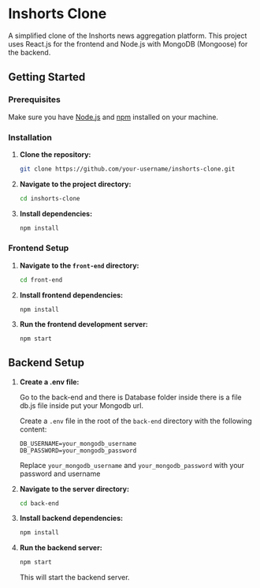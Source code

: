 # Inshorts Clone

A simplified clone of the Inshorts news aggregation platform. This project uses React.js for the frontend and Node.js with MongoDB (Mongoose) for the backend.

## Getting Started

### Prerequisites

Make sure you have [Node.js](https://nodejs.org/) and [npm](https://www.npmjs.com/) installed on your machine.

### Installation

1. **Clone the repository:**

   ```bash
   git clone https://github.com/your-username/inshorts-clone.git
   ```

2. **Navigate to the project directory:**

   ```bash
   cd inshorts-clone
   ```

3. **Install dependencies:**

   ```bash
   npm install
   ```

### Frontend Setup

1. **Navigate to the `front-end` directory:**

   ```bash
   cd front-end
   ```

2. **Install frontend dependencies:**

   ```
   npm install
   ```

3. **Run the frontend development server:**

   ```
   npm start
   ```

## Backend Setup

1. **Create a .env file:**

   Go to the back-end and there is Database folder inside there is a file db.js file inside put your Mongodb url.

   Create a `.env` file in the root of the `back-end` directory with the following content:

   ```env
   DB_USERNAME=your_mongodb_username
   DB_PASSWORD=your_mongodb_password
   ```

   Replace `your_mongodb_username` and `your_mongodb_password` with your password and username

2. **Navigate to the server directory:**

   ```bash
   cd back-end
   ```

3. **Install backend dependencies:**

   ```bash
   npm install
   ```

4. **Run the backend server:**

   ```bash
   npm start
   ```

   This will start the backend server.
